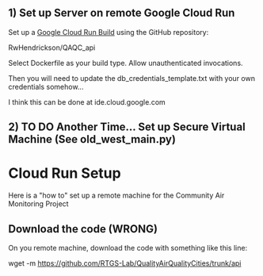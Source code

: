 ## 1) Set up Server on remote Google Cloud Run 

Set up a [Google Cloud Run Build](https://cloud.google.com/run/docs/continuous-deployment-with-cloud-build) using the GitHub repository:

RwHendrickson/QAQC_api

Select Dockerfile as your build type. Allow unauthenticated invocations.

Then you will need to update the db_credentials_template.txt with your own credentials somehow... 

I think this can be done at ide.cloud.google.com 

## 2) TO DO Another Time... Set up Secure Virtual Machine (See old_west_main.py)

# Cloud Run Setup

Here is a "how to" set up a remote machine for the Community Air Monitoring Project

## Download the code (WRONG)

On you remote machine, download the code with something like this line:

wget -m https://github.com/RTGS-Lab/QualityAirQualityCities/trunk/api

